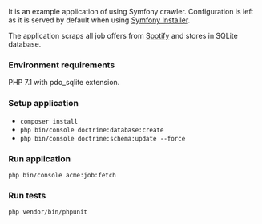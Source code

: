 It is an example application of using Symfony crawler. Configuration is
left as it is served by default when using
[Symfony Installer](http://symfony.com/doc/current/setup.html).

The application scraps all job offers from
[Spotify](https://www.spotify.com/lt/jobs/opportunities/all/all/new-york-ny-united-states/)
and stores in SQLite database.

### Environment requirements

PHP 7.1 with pdo_sqlite extension.

### Setup application

* `composer install`
* `php bin/console doctrine:database:create`
* `php bin/console doctrine:schema:update --force`

### Run application

`php bin/console acme:job:fetch`

### Run tests

`php vendor/bin/phpunit`

